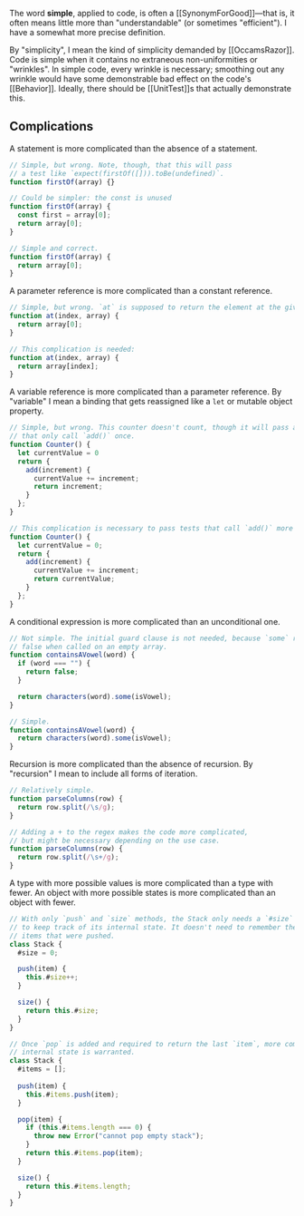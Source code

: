 The word **simple**, applied to code, is often a [[SynonymForGood]]—that is, it often means little more than "understandable" (or sometimes "efficient"). I have a somewhat more precise definition.

By "simplicity", I mean the kind of simplicity demanded by [[OccamsRazor]]. Code is simple when it contains no extraneous non-uniformities or "wrinkles". In simple code, every wrinkle is necessary; smoothing out any wrinkle would have some demonstrable bad effect on the code's [[Behavior]]. Ideally, there should be [[UnitTest]]s that actually demonstrate this.

## Complications

A statement is more complicated than the absence of a statement.

```js
// Simple, but wrong. Note, though, that this will pass
// a test like `expect(firstOf([])).toBe(undefined)`.
function firstOf(array) {}

// Could be simpler: the const is unused
function firstOf(array) {
  const first = array[0];
  return array[0];
}

// Simple and correct.
function firstOf(array) {
  return array[0];
}
```

A parameter reference is more complicated than a constant reference.

```js
// Simple, but wrong. `at` is supposed to return the element at the given index
function at(index, array) {
  return array[0];
}

// This complication is needed:
function at(index, array) {
  return array[index];
}
```

A variable reference is more complicated than a parameter reference.
By "variable" I mean a binding that gets reassigned like a `let` or mutable object property.

```js
// Simple, but wrong. This counter doesn't count, though it will pass any tests
// that only call `add()` once.
function Counter() {
  let currentValue = 0
  return {
    add(increment) {
      currentValue += increment;
      return increment;
    }
  };
}

// This complication is necessary to pass tests that call `add()` more than once.
function Counter() {
  let currentValue = 0;
  return {
    add(increment) {
      currentValue += increment;
      return currentValue;
    }
  };
}
```

A conditional expression is more complicated than an unconditional one.

```js
// Not simple. The initial guard clause is not needed, because `some` returns
// false when called on an empty array.
function containsAVowel(word) {
  if (word === "") {
    return false;
  }

  return characters(word).some(isVowel);
}

// Simple.
function containsAVowel(word) {
  return characters(word).some(isVowel);
}
```

Recursion is more complicated than the absence of recursion.
By "recursion" I mean to include all forms of iteration.

```js
// Relatively simple.
function parseColumns(row) {
  return row.split(/\s/g);
}

// Adding a + to the regex makes the code more complicated,
// but might be necessary depending on the use case.
function parseColumns(row) {
  return row.split(/\s+/g);
}
```

A type with more possible values is more complicated than a type with fewer.
An object with more possible states is more complicated than an object with fewer.

```js
// With only `push` and `size` methods, the Stack only needs a `#size` variable
// to keep track of its internal state. It doesn't need to remember the
// items that were pushed.
class Stack {
  #size = 0;

  push(item) {
    this.#size++;
  }

  size() {
    return this.#size;
  }
}

// Once `pop` is added and required to return the last `item`, more complicated
// internal state is warranted.
class Stack {
  #items = [];
  
  push(item) {
    this.#items.push(item);
  }

  pop(item) {
    if (this.#items.length === 0) {
      throw new Error("cannot pop empty stack");
    }
    return this.#items.pop(item);
  }

  size() {
    return this.#items.length;
  }
}
```